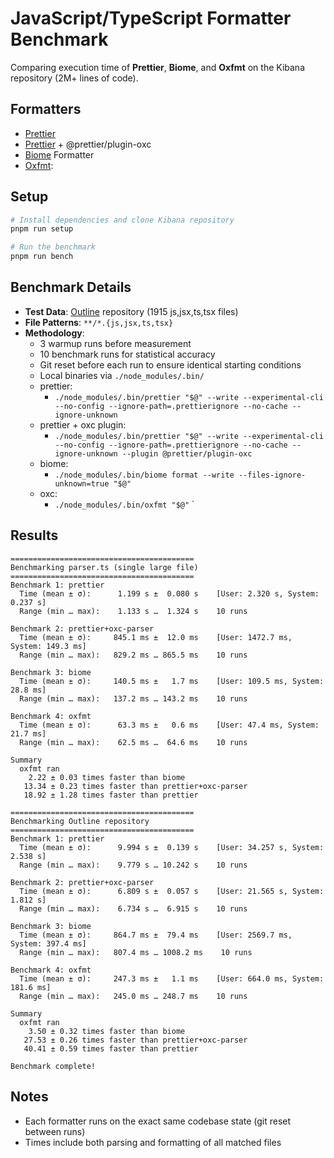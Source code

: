 # JavaScript/TypeScript Formatter Benchmark

Comparing execution time of **Prettier**, **Biome**, and **Oxfmt** on the Kibana repository (2M+ lines of code).

## Formatters

- [Prettier](https://prettier.io/)
- [Prettier](https://prettier.io/) + @prettier/plugin-oxc
- [Biome](https://biomejs.dev/) Formatter
- [Oxfmt](https://oxc.rs):

## Setup

```bash
# Install dependencies and clone Kibana repository
pnpm run setup

# Run the benchmark
pnpm run bench
```

## Benchmark Details

- **Test Data**: [Outline](https://github.com/outline/outline) repository (1915 js,jsx,ts,tsx files)
- **File Patterns**: `**/*.{js,jsx,ts,tsx}`
- **Methodology**:
  - 3 warmup runs before measurement
  - 10 benchmark runs for statistical accuracy
  - Git reset before each run to ensure identical starting conditions
  - Local binaries via `./node_modules/.bin/`
  - prettier:
    - `./node_modules/.bin/prettier "$@" --write --experimental-cli --no-config --ignore-path=.prettierignore --no-cache --ignore-unknown`
  - prettier + oxc plugin:
    - `./node_modules/.bin/prettier "$@" --write --experimental-cli --no-config --ignore-path=.prettierignore --no-cache --ignore-unknown --plugin @prettier/plugin-oxc`
  - biome:
    - `./node_modules/.bin/biome format --write --files-ignore-unknown=true "$@"`
  - oxc:
    - `./node_modules/.bin/oxfmt "$@"`
`

## Results

<!-- BENCHMARK_RESULTS_START -->
```
=========================================
Benchmarking parser.ts (single large file)
=========================================
Benchmark 1: prettier
  Time (mean ± σ):      1.199 s ±  0.080 s    [User: 2.320 s, System: 0.237 s]
  Range (min … max):    1.133 s …  1.324 s    10 runs
 
Benchmark 2: prettier+oxc-parser
  Time (mean ± σ):     845.1 ms ±  12.0 ms    [User: 1472.7 ms, System: 149.3 ms]
  Range (min … max):   829.2 ms … 865.5 ms    10 runs
 
Benchmark 3: biome
  Time (mean ± σ):     140.5 ms ±   1.7 ms    [User: 109.5 ms, System: 28.8 ms]
  Range (min … max):   137.2 ms … 143.2 ms    10 runs
 
Benchmark 4: oxfmt
  Time (mean ± σ):      63.3 ms ±   0.6 ms    [User: 47.4 ms, System: 21.7 ms]
  Range (min … max):    62.5 ms …  64.6 ms    10 runs
 
Summary
  oxfmt ran
    2.22 ± 0.03 times faster than biome
   13.34 ± 0.23 times faster than prettier+oxc-parser
   18.92 ± 1.28 times faster than prettier

=========================================
Benchmarking Outline repository
=========================================
Benchmark 1: prettier
  Time (mean ± σ):      9.994 s ±  0.139 s    [User: 34.257 s, System: 2.538 s]
  Range (min … max):    9.779 s … 10.242 s    10 runs
 
Benchmark 2: prettier+oxc-parser
  Time (mean ± σ):      6.809 s ±  0.057 s    [User: 21.565 s, System: 1.812 s]
  Range (min … max):    6.734 s …  6.915 s    10 runs
 
Benchmark 3: biome
  Time (mean ± σ):     864.7 ms ±  79.4 ms    [User: 2569.7 ms, System: 397.4 ms]
  Range (min … max):   807.4 ms … 1008.2 ms    10 runs
 
Benchmark 4: oxfmt
  Time (mean ± σ):     247.3 ms ±   1.1 ms    [User: 664.0 ms, System: 181.6 ms]
  Range (min … max):   245.0 ms … 248.7 ms    10 runs
 
Summary
  oxfmt ran
    3.50 ± 0.32 times faster than biome
   27.53 ± 0.26 times faster than prettier+oxc-parser
   40.41 ± 0.59 times faster than prettier

Benchmark complete!
```
<!-- BENCHMARK_RESULTS_END -->

## Notes

- Each formatter runs on the exact same codebase state (git reset between runs)
- Times include both parsing and formatting of all matched files
